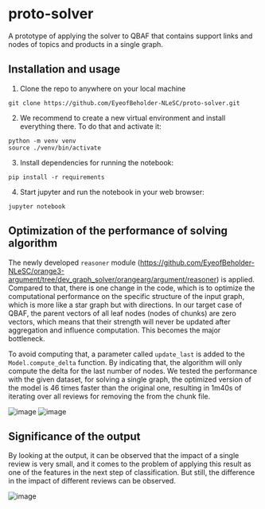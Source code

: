# proto-solver
A prototype of applying the solver to QBAF that contains support links and nodes of topics and products in a single graph.

## Installation and usage
1. Clone the repo to anywhere on your local machine
```
git clone https://github.com/EyeofBeholder-NLeSC/proto-solver.git
```
2. We recommend to create a new virtual environment and install everything there. To do that and activate it:
```
python -m venv venv
source ./venv/bin/activate
```
3. Install dependencies for running the notebook:
```
pip install -r requirements
```
4. Start jupyter and run the notebook in your web browser:
```
jupyter notebook
```

## Optimization of the performance of solving algorithm
The newly developed `reasoner` module (https://github.com/EyeofBeholder-NLeSC/orange3-argument/tree/dev_graph_solver/orangearg/argument/reasoner) is applied. Compared to that, there is one change in the code, which is to optimize the computational performance on the specific structure of the input graph, which is more like a star graph but with directions. In our target case of QBAF, the parent vectors of all leaf nodes (nodes of chunks) are zero vectors, which means that their strength will never be updated after aggregation and influence computation. This becomes the major bottleneck.

To avoid computing that, a parameter called `update_last` is added to the `Model.compute_delta` function. By indicating that, the algorithm will only compute the delta for the last number of nodes. We tested the performance with the given dataset, for solving a single graph, the optimized version of the model is 46 times faster than the original one, resulting in 1m40s of iterating over all reviews for removing the from the chunk file.

![image](https://github.com/EyeofBeholder-NLeSC/proto-solver/assets/92043159/ee51c508-2287-4d4b-a5bd-6067e431e0f2)
![image](https://github.com/EyeofBeholder-NLeSC/proto-solver/assets/92043159/0455c912-9fb4-47de-b3d6-1356985475f4)

## Significance of the output
By looking at the output, it can be observed that the impact of a single review is very small, and it comes to the problem of applying this result as one of the features in the next step of classification. But still, the difference in the impact of different reviews can be observed. 

![image](https://github.com/EyeofBeholder-NLeSC/proto-solver/assets/92043159/d11849f9-f57a-4562-bad8-6c219c452aff)
